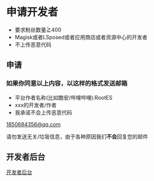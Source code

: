 # 申请开发者

- 要求粉丝数量≧400
- Magisk或者LSposed或者应用商店或者资源中心的开发者
- 不上传恶意代码

## 申请
### 如果你同意以上内容，以这样的格式发送邮箱
- 平台作者名称(比如酷安/哔哩哔哩):RootES
- xxx的开发者/作者
- 我承诺不会上传恶意代码

[1850684356@qq.com](mailto:1850684356@gmail.com)

请勿发送无关/垃圾信息，由于各种原因我们**不会**回复您的邮件

## 开发者后台


[开发者后台](https://rootes.top/update.html)
